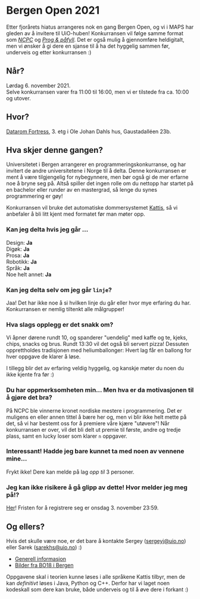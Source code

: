 # Bergen Open 2021

Etter fjorårets hiatus arrangeres nok en gang Bergen Open, og vi i MAPS har gleden av å invitere til UiO-huben! Konkurransen vil følge samme format som *[NCPC](https://github.com/MAPSuio/NCPC-21)* og *[Prog & påfyll](https://www.facebook.com/events/404177087717380)*. Det er også mulig å gjennomføre heldigitalt, men vi ønsker å gi dere en sjanse til å ha det hyggelig sammen før, underveis og etter konkurransen :)


## Når?
Lørdag 6. november 2021. <br>
Selve konkurransen varer fra 11:00 til 16:00, men vi er tilstede fra ca. 10:00 og utover.


## Hvor?
[Datarom Fortress](https://ifirom.no/3/3468), 3. etg i Ole Johan Dahls hus, Gaustadalléen 23b.


## Hva skjer denne gangen?
Universitetet i Bergen arrangerer en programmeringskonkurranse, og har invitert de andre universitetene i Norge til å delta. Denne konkurransen er ment å være tilgjengelig for nybegynnere, men bør også gi de mer erfarne noe å bryne seg på. Altså spiller det ingen rolle om du nettopp har startet på en bachelor eller runder av en mastergrad, så lenge du synes programmering er gøy!

Konkurransen vil bruke det automatiske dommersystemet [Kattis](https://open.kattis.com/), så vi anbefaler å bli litt kjent med formatet før man møter opp.

### Kan jeg delta hvis jeg går ...
Design: **Ja** \
Digøk: **Ja** \
Prosa: **Ja** \
Robotikk: **Ja** \
Språk: **Ja** \
Noe helt annet: **Ja**

### Kan jeg delta selv om jeg går `linje`?
Jaa! Det har ikke noe å si hvilken linje du går eller hvor mye erfaring du har. Konkurransen er nemlig tiltenkt alle målgrupper!


### Hva slags opplegg er det snakk om?
Vi åpner dørene rundt 10, og spanderer "uendelig" med kaffe og te, kjeks, chips, snacks og brus. Rundt 13:30 vil det også bli servert pizza! Dessuten opprettholdes tradisjonen med heliumballonger: Hvert lag får en ballong for hver oppgave de klarer å løse.

I tillegg blir det av erfaring veldig hyggelig, og kanskje møter du noen du ikke kjente fra før :)


### Du har oppmerksomheten min... Men hva er da motivasjonen til å gjøre det bra?
På NCPC ble vinnerne kronet nordiske mestere i programmering. Det er muligens en eller annen tittel å bære her og, men vi blir ikke helt mette på det, så vi har bestemt oss for å premiere våre kjære "utøvere"! Når konkurransen er over, vil det bli delt ut premie til første, andre og tredje plass, samt en lucky loser som klarer `n` oppgaver.


### Interessant! Hadde jeg bare kunnet ta med noen av vennene mine...
Frykt ikke! Dere kan melde på lag *opp til* 3 personer.


### Jeg kan ikke risikere å gå glipp av dette! Hvor melder jeg meg på!?
[Her](https://docs.google.com/forms/d/e/1FAIpQLSduoVWdStY-yQOR5I2kqKIQLBjVs5oYP_hspDp2sYGQd2_hHg/viewform)! Fristen for å registrere seg er onsdag 3. november 23:59.


## Og ellers?
Hvis det skulle være noe, er det bare å kontakte Sergey (sergeyj@uio.no) eller Sarek (sarekhs@uio.no) :)
- [Generell informasjon](http://contest.ii.uib.no/bgopen/2021/)
- [Bilder fra BO18 i Bergen](http://contest.ii.uib.no/bgopen/2018/pics/)

Oppgavene skal i teorien kunne løses i alle språkene Kattis tilbyr, men de kan *definitivt* løses i Java, Python og C++. Derfor har vi laget noen kodeskall som dere kan bruke, både underveis og til å øve dere i forkant :)
